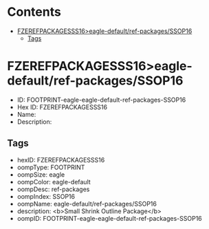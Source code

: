 



Contents
========

* [FZEREFPACKAGESSS16>eagle-default/ref-packages/SSOP16](#fzerefpackagesss16eagle-defaultref-packagesssop16)
	* [Tags](#tags)

# FZEREFPACKAGESSS16>eagle-default/ref-packages/SSOP16

- ID: FOOTPRINT-eagle-eagle-default-ref-packages-SSOP16
- Hex ID: FZEREFPACKAGESSS16
- Name: 
- Description: 

## Tags

- hexID: FZEREFPACKAGESSS16
- oompType: FOOTPRINT
- oompSize: eagle
- oompColor: eagle-default
- oompDesc: ref-packages
- oompIndex: SSOP16
- oompName: eagle-default/ref-packages/SSOP16
- description: &lt;b&gt;Small Shrink Outline Package&lt;/b&gt;
- oompID: FOOTPRINT-eagle-eagle-default-ref-packages-SSOP16
